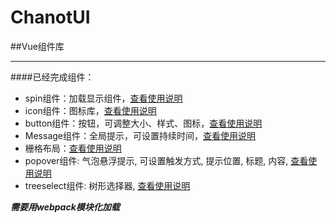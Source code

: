 # ChanotUI

##Vue组件库

----------

####已经完成组件：

 - spin组件：加载显示组件，[查看使用说明](https://github.com/5606595/ChanotUI/tree/master/components/spin)
 - icon组件：图标库，[查看使用说明](https://github.com/5606595/ChanotUI/tree/master/components/icon)
 - button组件：按钮，可调整大小、样式、图标，[查看使用说明](https://github.com/5606595/ChanotUI/tree/master/components/button)
 - Message组件：全局提示，可设置持续时间，[查看使用说明](https://github.com/5606595/ChanotUI/tree/master/components/message)
 - 栅格布局：[查看使用说明](https://github.com/5606595/ChanotUI/tree/master/components/grid)
 - popover组件: 气泡悬浮提示, 可设置触发方式, 提示位置, 标题, 内容, [查看使用说明](https://github.com/5606595/ChanotUI/tree/master/components/popover)
 - treeselect组件: 树形选择器, [查看使用说明](https://github.com/5606595/ChanotUI/tree/master/components/treeselect)

***需要用webpack模块化加载***